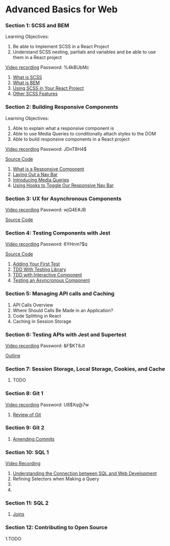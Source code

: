 # Advanced Basics for Web

### Section 1: SCSS and BEM

Learning Objectives: 

1. Be able to Implement SCSS in a React Project 
2. Understand SCSS nesting, partials and variables and be able to use them in a React project

[Video recording](https://us06web.zoom.us/rec/share/rNUjdMBTVDzfy4nXCCPinBSRLUET4DI_6do1vSCszQ1a5GxLo1hTf73pocGNuRNB.qR5h4dfwGSXmvK1X) Password: %4kBUbMc 

1. [What is SCSS](https://github.com/werner33/AdvancedBasicsForWeb/blob/main/SCSS.md)
2. [What is BEM](https://github.com/werner33/AdvancedBasicsForWeb/blob/main/UsingBEM.md)
3. [Using SCSS in Your React Project](https://github.com/werner33/AdvancedBasicsForWeb/blob/main/SCSSInYourProject.md)
4. [Other SCSS Features](https://github.com/werner33/AdvancedBasicsForWeb/blob/main/SCSSFeatures.md)


### Section 2: Building Responsive Components

Learning Objectives:

1. Able to explain what a responsive component is
2. Able to use Media Queries to conditionally attach styles to the DOM
3. Able to build responsive components in a React project

[Video recording](https://us06web.zoom.us/rec/share/XOdkPa1YWKnTllJ0GNMlYh4Mz9C90v0WMcjbkXuzl8x1YgSmsOFIBzUB7IE8ngLQ.s743OcrH7F9vsPdH) Password: JDnT8H4$

[Source Code](https://github.com/werner33/react-responsive-navbar)

1. [What is a Responsive Component](https://github.com/werner33/AdvancedBasicsForWeb/blob/main/BuildingResponsiveComponents.md)
2. [Laying Out a Nav Bar](https://github.com/werner33/AdvancedBasicsForWeb/blob/main/LayOutNavBar.md)
3. [Introducing Media Queries]()
4. [Using Hooks to Toggle Our Responsive Nav Bar]()

### Section 3: UX for Asynchronous Components

[Video recording](https://us06web.zoom.us/rec/share/YKboI4HnNvvUJJ71qfw3AE8E_1oXbyd5XzvTcuAHGyIdubfxftUQRDNN6c7Rn-GU.MpXjApcQuwhGbPg1) Password: wjQ4E#JB

[Source Code](https://github.com/werner33/button-loader)

### Section 4: Testing Components with Jest

[Video recording](https://us06web.zoom.us/rec/share/OO03gD39Z1UdGvPmry08BlYbsGTduUjTvYx4kOY42JZdYsb3WKDdyyecpNPLijFa.mecKR7_UJo3K_qnK) Password: 6YHnm?$q

[Source Code](https://github.com/werner33/testing_components_with_jest)

1. [Adding Your First Test](https://github.com/werner33/AdvancedBasicsForWeb/blob/main/TestingFEComponents.md)
2. [TDD With Testing Library](https://github.com/werner33/AdvancedBasicsForWeb/blob/main/TDDWithTestingLibrary.md)
3. [TDD with Interactive Component](https://github.com/werner33/AdvancedBasicsForWeb/blob/main/TDDWithInteractiveComponent.md)
4. [Testing an Asyncronous Component](https://github.com/werner33/AdvancedBasicsForWeb/blob/main/TestingAnAsyncrounousComponent.md)

### Section 5: Managing API calls and Caching

1. API Calls Overview
2. Where Should Calls Be Made in an Application? 
3. Code Splitting in React
4. Caching in Session Storage

### Section 6: Testing APIs with Jest and Supertest

[Video recording](https://us06web.zoom.us/rec/share/LHomBO-BGPhfX9iZTijla6EtRpnfCDR4UNlaGoZBFMhWKVRGxxj4AWm2PeQCyTlw.XONhvGmF_1yv4t8Z) Password: &F$KT8Jt

[Outline](https://github.com/werner33/AdvancedBasicsForWeb/blob/main/SuperTest.md)

### Section 7: Session Storage, Local Storage, Cookies, and Cache

1. TODO

### Section 8: Git 1

[Video recording](https://us06web.zoom.us/rec/share/KF6XLE355wgu1y87FPuf_0tXEG5OM-1SjXoPyHEIVR4bpqRg9mdJRg7r07GO1qZs.H7DUEOoxTNxh82Tm) Password: U8$Xq@7w

1. [Review of Git](https://github.com/werner33/AdvancedBasicsForWeb/blob/main/Git.md)

 
### Section 9: Git 2

1. [Amending Commits](https://github.com/werner33/AdvancedBasicsForWeb/blob/main/Git2.md)

### Section 10: SQL 1

[Video Recording]()

1. [Understanding the Connection between SQL and Web Development](https://github.com/werner33/AdvancedBasicsForWeb/blob/main/SQL1.md)
2. Refining Selectors when Making a Query
3.
4.

### Section 11: SQL 2

1. [Joins](https://github.com/werner33/AdvancedBasicsForWeb/blob/main/SQL2.md)

### Section 12: Contributing to Open Source

1.TODO

